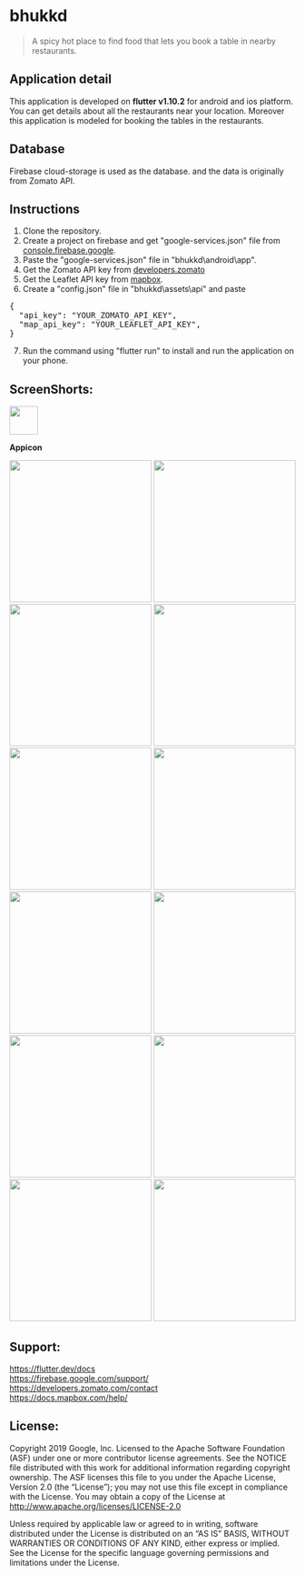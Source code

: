 # bhukkd 
> A spicy hot place to find food that lets you book a table in nearby restaurants.

## Application detail
This application is developed on **flutter v1.10.2** for android and ios platform. You can get details about all the restaurants near your location. Moreover this application is modeled for booking the tables in the restaurants.

## Database
Firebase cloud-storage is used as the database. and the data is originally from Zomato API.

## Instructions
1. Clone the repository.
2. Create a project on firebase and get "google-services.json" file from <a href="https://console.firebase.google.com/" width="250">  console.firebase.google</a>.
3. Paste the "google-services.json" file in "bhukkd\android\app\".
4. Get the Zomato API key from <a href="https://developers.zomato.com/api" width="250">developers.zomato</a>
5. Get the Leaflet API key from <a href="https://account.mapbox.com" width="250">mapbox</a>.
6. Create a "config.json" file in "bhukkd\assets\api\" and paste
<pre>
{
  "api_key": "YOUR_ZOMATO_API_KEY",
  "map_api_key": "YOUR_LEAFLET_API_KEY",
}
</pre>
7. Run the command using "flutter run" to install and run the application on your phone.
  

## ScreenShorts:
<p float="left">
  <a href="https://imgur.com/Mw28Pwg.jpg"><img src="https://imgur.com/Mw28Pwg.jpg" width="50"></a>
<p><b>Appicon</b></p>
  
<a href="https://imgur.com/sNyNdpS.jpg"><img src="https://imgur.com/sNyNdpS.jpg" width="250"></a>
<a href="https://imgur.com/iy9iVVi.jpg"><img src="https://imgur.com/iy9iVVi.jpg" width="250"></a>
<a href="https://imgur.com/zhgCiW1.jpg"><img src="https://imgur.com/zhgCiW1.jpg" width="250"></a>
<a href="https://imgur.com/ACDLAzY.jpg"><img src="https://imgur.com/ACDLAzY.jpg" width="250"></a>
<a href="https://imgur.com/dXennD8.jpg"><img src="https://imgur.com/dXennD8.jpg" width="250"></a>
<a href="https://imgur.com/UXQcCrn.jpg"><img src="https://imgur.com/UXQcCrn.jpg" width="250"></a>
<a href="https://imgur.com/PUpbPyq.jpg"><img src="https://imgur.com/PUpbPyq.jpg" width="250"></a>
<a href="https://imgur.com/KA6Ne3g.jpg"><img src="https://imgur.com/KA6Ne3g.jpg" width="250"></a>
<a href="https://imgur.com/W4LgZRm.jpg"><img src="https://imgur.com/W4LgZRm.jpg" width="250"></a>
<a href="https://imgur.com/8V0M31Z.jpg"><img src="https://imgur.com/8V0M31Z.jpg" width="250"></a>
<a href="https://imgur.com/lPzNmPk.jpg"><img src="https://imgur.com/lPzNmPk.jpg" width="250"></a>
<a href="https://imgur.com/ci4cSPv.jpg"><img src="https://imgur.com/ci4cSPv.jpg" width="250"></a>
</p>

## Support:
https://flutter.dev/docs
<br>
https://firebase.google.com/support/
<br>
https://developers.zomato.com/contact
<br>
https://docs.mapbox.com/help/

## License:
Copyright 2019 Google, Inc. Licensed to the Apache Software Foundation (ASF) under one or more contributor license agreements. See the NOTICE file distributed with this work for additional information regarding copyright ownership. The ASF licenses this file to you under the Apache License, Version 2.0 (the “License”); you may not use this file except in compliance with the License. You may obtain a copy of the License at http://www.apache.org/licenses/LICENSE-2.0

Unless required by applicable law or agreed to in writing, software distributed under the License is distributed on an “AS IS” BASIS, WITHOUT WARRANTIES OR CONDITIONS OF ANY KIND, either express or implied. See the License for the specific language governing permissions and limitations under the License.
